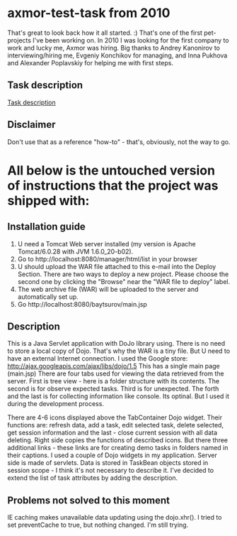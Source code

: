 # axmor-test-task from 2010

That's great to look back how it all started. :) That's one of the first pet-projects I've been working on.
In 2010 I was looking for the first company to work and lucky me, Axmor was hiring.
Big thanks to Andrey Kanonirov to interviewing/hiring me, Evgeniy Konchikov for managing, and Inna Pukhova and Alexander Poplavskiy for helping me with first steps.   

## Task description
[Task description](https://github.com/barthezzko/axmor-test-task/blob/master/task.md)

## Disclaimer
Don't use that as a reference "how-to" - that's, obviously, not the way to go. 

# All below is the untouched version of instructions that the project was shipped with:

## Installation guide
1) U need a Tomcat Web server installed (my version is Apache Tomcat/6.0.28 with JVM 1.6.0_20-b02).
2) Go to http://localhost:8080/manager/html/list in your browser
3) U should upload the WAR file attached to this e-mail into the Deploy Section. There are two ways to deploy a new project. Please choose the second one by clicking the "Browse" near the "WAR file to deploy" label.
4) The web archive file (WAR) will be uploaded to the server and automatically set up.
5) Go http://localhost:8080/baytsurov/main.jsp

## Description
This is a Java Servlet application with DoJo library using.
There is no need to store a local copy of Dojo. That's why the WAR is a tiny file. But U need to have an external Internet connection. I used the Google store: http://ajax.googleapis.com/ajax/libs/dojo/1.5
This has a single main page (main.jsp)
There are four tabs used for viewing the data retrieved from the server. First is tree view - here is a folder structure with its contents.
The second is for observe expected tasks. Third is for unexpected. The forth and the last is for collecting information like console. Its optinal. But I used it during the development process.

There are 4-6 icons displayed above the TabContainer Dojo widget. Their functions are: refresh data, add a task, edit selected task, delete selected, get session information and the last - close current session with all data deleting.
Right side copies the functions of described icons. But there three additional links - these links are for creating demo tasks in folders named in their captions.
I used a couple of Dojo widgets in my application.
Server side is made of servlets. Data is stored in TaskBean objects stored in session scope - I think it's not necessary to describe it.
I've decided to extend the list of task attributes by adding the description.

## Problems not solved to this moment
IE caching makes unavailable data updating using the dojo.xhr(). I tried to set preventCache to true, but nothing changed. I'm still trying.
